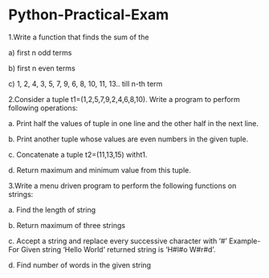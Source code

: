 # Python-Practical-Exam

1.Write a function that finds the sum of the

a) first n odd terms

b) first n even terms

c) 1, 2, 4, 3, 5, 7, 9, 6, 8, 10, 11, 13.. till n-th term

2.Consider a tuple t1=(1,2,5,7,9,2,4,6,8,10). Write a program to perform following operations:

a. Print half the values of tuple in one line and the other half in the next line.

b. Print another tuple whose values are even numbers in the given tuple.

c. Concatenate a tuple t2=(11,13,15) witht1.

d. Return maximum and minimum value from this tuple.

3.Write a menu driven program to perform the following functions on strings:

a. Find the length of string

b. Return maximum of three strings

c. Accept a string and replace every successive character with ‘#’ Example- For Given string ‘Hello World’ returned string is ‘H#l#o W#r#d’.

d. Find number of words in the given string

